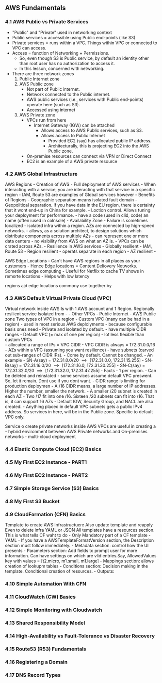 ## AWS Fundamentals
### 4.1 AWS Public vs Private Services
- "Public" and "Private" used in networking context
- Public services = accessible using Public end-points (like S3)
- Private services = runs within a VPC. Things within VPC or connected to VPC can access.
- Access = function of Networking + Permissions.
    - So, even though S3 is Public service, by default an identity other than root user has no authorization to access it.
    - In this lesson, concerned with networking.
- There are three network zones
    1. Public Internet zone
    2. AWS Public zone
        - Not part of Public internet. 
        - Network connected to the Public internet. 
        - AWS public services (i.e., services with Public end-points) operate here (such as S3).
        - Accessed using internet
    3. AWS Private zone
        - VPCs run from here
            - Internet Gateway (IGW) can be attached
                - Allows access to AWS Public services, such as S3.
                - Allows access to Public Internet 
                    - Provided EC2 (say) has allocated public IP address.
                    - Architecturally, this is projecting EC2 into the AWS Public zone.
        - On-premise resources can connect via VPN or Direct Connect
        - EC2 is an example of a AWS private resource

### 4.2 AWS Global Infrastructure
AWS Regions
    - Creation of AWS
    - Full deployment of AWS services
    - When interacting with a service, you are interacting with that service in a specific region
        - IAM, Route 53 are examples of Global services however
    -  Benefits of Regions
        - Geographic separation means isolated fault domain
        - Geopolitical separation. If you have data in the EU region, there is certainty that it wont end-up in China for example.
        - Loction control. Allows tuning your deployment for performance.
    - have a code (used in clid, code) an name (often iused in colnsole)
    - Availability Zone 
        - Failure is sometimes localized
        - isolated infra within a region. AZs are connected by high-speed networks.
        - allows, as a solution architect, to design solutions which distribute components across multiple AZs
        - can represent one or more data centers
        - no visibility from AWS on what an AZ is.
        - VPCs can be crated across AZs.
    - Resilience in AWS services
        - Globally resilient - IAM, Route 53
        - Region resilient - operats separate in each region
        - AZ resilient - 

AWS Edge Locations
    - Can't have AWS regions in all places as your customers
    - Hence Edge locations = Content Deliovery Networks. Sometimes edge computing
    - Useful for Netflix to cache TV shows in remorte locations
    - Helps with low latency

regions ajd edge locations commony use together by 


### 4.3 AWS Default Virtual Private Cloud (VPC)
Virtual network inside AWS
Is with 1 AWS account and 1 Region.
Regionally resilient service
Isolated from - 
    - Other VPCs
    - Public Internet
    - AWS Public zone
Two types of VPC in a region
    - Custom VPC (many can be had in a region)
        - used in most serious AWS deploiyments
        - because configurable basis ones need
        - Private and isolated by default.
        - have multiple CIDR ranges
    - Default VPC (= max of one per region)
        - lot less flexible than custom VPCs        
        - allocated a range of IPs = VPC CIDR
        - VPC CIDR is always = 172.31.0.0/16
        - AZs within a VPC (assuming you want resilience) 
            - have subnets (carved out sub-ranges of CIDR IPs). 
            - Come by default. Cannot be changed.
            - An example
                - SN-A(say) = 172.31.0.0/20 $\implies{}$  [172.31.0.0,  172.31.15.255] 
                - SN-B(say) = 172.31.16.0/20 $\implies{}$ [172.31.16.0, 172.31.30.255]
                - SN-C(say) = 172.31.32.0/20 $\implies{}$ [172.31.32.0, 172.31.47.255]
        - Facts
            - 1 per region.
            - Can be deleted and reinstated
            - some services assume default VPC preswent. So, let it remain. Dont use if you dont want.
            - CIDR range is limiting for production deploymen
            - A /16 CIDR means, a large number of IP addresses. Higher the number, smaller the network.
            - A smaller /20 subnet is created in each AZ
            - Two /17 fit into one /16. Sixteen /20 subnets can fit into /16. That is, it can support 16 AZs
            - Default IGW, Security Group, and NACL are also created.
            - Anything placed in default VPC subnets gets a public IPv4 address. So services in here, will be in the Public zone. Specific to default VPC only.


Service o create private networks inside AWS
VPCs are useful in creating a
    - hybrid environment between AWS Private networks and On-premises networks
    - multi-cloud deployment


### 4.4 Elastic Compute Cloud (EC2) Basics
### 4.5 My First EC2 Instance - PART1
### 4.6 My First EC2 Instance - PART2
### 4.7 Simple Storage Service (S3) Basics
### 4.8 My First S3 Bucket
### 4.9 CloudFormation (CFN) Basics
Template to create AWS Infrastructuere
Also update template and reapply
Even to delete infra 
YAML or JSON
All templates have a resources section. This is what tells CF waht to do
    - Only Mandatory part of a CF template
    - YAML
        - If you have a AWSTemplateFormatVersion section, the Description section must follow immediately.
        - Metadata section: control how the UI presents
        - Parameters section: Add fields to prompt user for more information. Can have settings on which are vlid entries.Say, AllowedValues key with values = [t2.micro, m1.small, m1.large]
        - Mappings section: allows creation of lookupm tables
        - Conditions section: Decision making in the template. Conditional creation of resources.
        - Outputs: 

### 4.10 Simple Automation With CFN
### 4.11 CloudWatch (CW) Basics
### 4.12 Simple Monitoring with Cloudwatch
### 4.13 Shared Responsibility Model
### 4.14 High-Availability vs Fault-Tolerance vs Disaster Recovery
### 4.15 Route53 (R53) Fundamentals
### 4.16 Registering a Domain
### 4.17 DNS Record Types